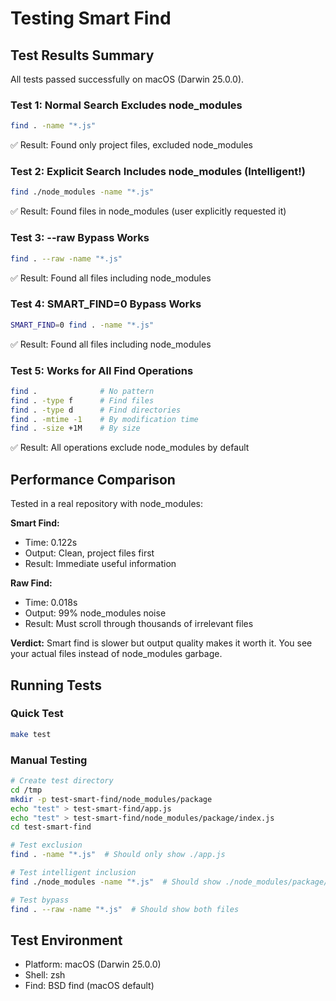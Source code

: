 # Testing Smart Find

## Test Results Summary

All tests passed successfully on macOS (Darwin 25.0.0).

### Test 1: Normal Search Excludes node_modules
```bash
find . -name "*.js"
```
✅ Result: Found only project files, excluded node_modules

### Test 2: Explicit Search Includes node_modules (Intelligent!)
```bash
find ./node_modules -name "*.js"
```
✅ Result: Found files in node_modules (user explicitly requested it)

### Test 3: --raw Bypass Works
```bash
find . --raw -name "*.js"
```
✅ Result: Found all files including node_modules

### Test 4: SMART_FIND=0 Bypass Works
```bash
SMART_FIND=0 find . -name "*.js"
```
✅ Result: Found all files including node_modules

### Test 5: Works for All Find Operations
```bash
find .              # No pattern
find . -type f      # Find files
find . -type d      # Find directories
find . -mtime -1    # By modification time
find . -size +1M    # By size
```
✅ Result: All operations exclude node_modules by default

## Performance Comparison

Tested in a real repository with node_modules:

**Smart Find:**
- Time: 0.122s
- Output: Clean, project files first
- Result: Immediate useful information

**Raw Find:**
- Time: 0.018s
- Output: 99% node_modules noise
- Result: Must scroll through thousands of irrelevant files

**Verdict:** Smart find is slower but output quality makes it worth it. You see your actual files instead of node_modules garbage.

## Running Tests

### Quick Test
```bash
make test
```

### Manual Testing
```bash
# Create test directory
cd /tmp
mkdir -p test-smart-find/node_modules/package
echo "test" > test-smart-find/app.js
echo "test" > test-smart-find/node_modules/package/index.js
cd test-smart-find

# Test exclusion
find . -name "*.js"  # Should only show ./app.js

# Test intelligent inclusion
find ./node_modules -name "*.js"  # Should show ./node_modules/package/index.js

# Test bypass
find . --raw -name "*.js"  # Should show both files
```

## Test Environment
- Platform: macOS (Darwin 25.0.0)
- Shell: zsh
- Find: BSD find (macOS default)
